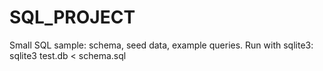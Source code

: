 ﻿# SQL_PROJECT
Small SQL sample: schema, seed data, example queries.
Run with sqlite3: sqlite3 test.db < schema.sql
